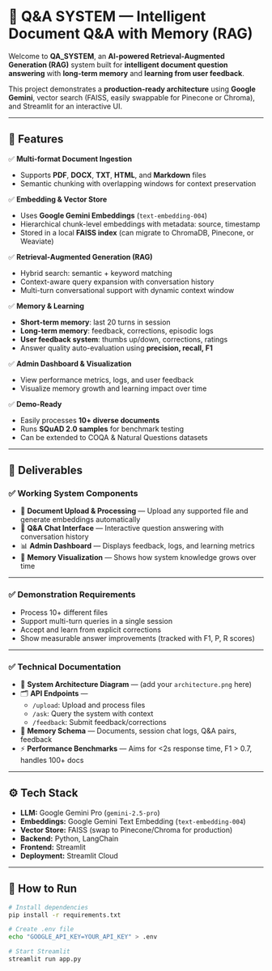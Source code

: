 # 📄 Q&A SYSTEM — Intelligent Document Q&A with Memory (RAG)

Welcome to **QA_SYSTEM**, an **AI-powered Retrieval-Augmented Generation (RAG)** system built for **intelligent document question answering** with **long-term memory** and **learning from user feedback**.

This project demonstrates a **production-ready architecture** using **Google Gemini**, vector search (FAISS, easily swappable for Pinecone or Chroma), and Streamlit for an interactive UI.

---

## 🚀 Features

✅ **Multi-format Document Ingestion**  
- Supports **PDF**, **DOCX**, **TXT**, **HTML**, and **Markdown** files  
- Semantic chunking with overlapping windows for context preservation

✅ **Embedding & Vector Store**  
- Uses **Google Gemini Embeddings** (`text-embedding-004`)  
- Hierarchical chunk-level embeddings with metadata: source, timestamp  
- Stored in a local **FAISS index** (can migrate to ChromaDB, Pinecone, or Weaviate)

✅ **Retrieval-Augmented Generation (RAG)**  
- Hybrid search: semantic + keyword matching  
- Context-aware query expansion with conversation history  
- Multi-turn conversational support with dynamic context window

✅ **Memory & Learning**  
- **Short-term memory**: last 20 turns in session  
- **Long-term memory**: feedback, corrections, episodic logs  
- **User feedback system**: thumbs up/down, corrections, ratings  
- Answer quality auto-evaluation using **precision, recall, F1**

✅ **Admin Dashboard & Visualization**  
- View performance metrics, logs, and user feedback  
- Visualize memory growth and learning impact over time

✅ **Demo-Ready**  
- Easily processes **10+ diverse documents**  
- Runs **SQuAD 2.0 samples** for benchmark testing  
- Can be extended to COQA & Natural Questions datasets

---

## 🧩 Deliverables

### ✅ **Working System Components**
- 📂 **Document Upload & Processing** — Upload any supported file and generate embeddings automatically
- 💬 **Q&A Chat Interface** — Interactive question answering with conversation history
- 📊 **Admin Dashboard** — Displays feedback, logs, and learning metrics
- 🧠 **Memory Visualization** — Shows how system knowledge grows over time

---

### ✅ **Demonstration Requirements**
- Process 10+ different files
- Support multi-turn queries in a single session
- Accept and learn from explicit corrections
- Show measurable answer improvements (tracked with F1, P, R scores)

---

### ✅ **Technical Documentation**
- 📌 **System Architecture Diagram** — (add your `architecture.png` here)
- 🗂️ **API Endpoints** —  
  - `/upload`: Upload and process files  
  - `/ask`: Query the system with context  
  - `/feedback`: Submit feedback/corrections  
- 🧠 **Memory Schema** — Documents, session chat logs, Q&A pairs, feedback
- ⚡ **Performance Benchmarks** — Aims for <2s response time, F1 > 0.7, handles 100+ docs

---

## ⚙️ Tech Stack

- **LLM:** Google Gemini Pro (`gemini-2.5-pro`)
- **Embeddings:** Google Gemini Text Embedding (`text-embedding-004`)
- **Vector Store:** FAISS (swap to Pinecone/Chroma for production)
- **Backend:** Python, LangChain
- **Frontend:** Streamlit
- **Deployment:** Streamlit Cloud

---

## 🚦 How to Run

```bash
# Install dependencies
pip install -r requirements.txt

# Create .env file
echo "GOOGLE_API_KEY=YOUR_API_KEY" > .env

# Start Streamlit
streamlit run app.py
